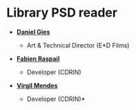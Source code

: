 # Library PSD reader

* **[Daniel Gies](https://edfilms.net)**
  * Art & Technical Director (E*D Films) 

* **[Fabien Raspail](http://gitlab-ee.cdrin.com/raspailf)**
  * Developer (CDRIN)

* **[Virgil Mendes](http://gitlab-ee.cdrin.com/raspailf)**
  * Developer (CDRIN)* 


